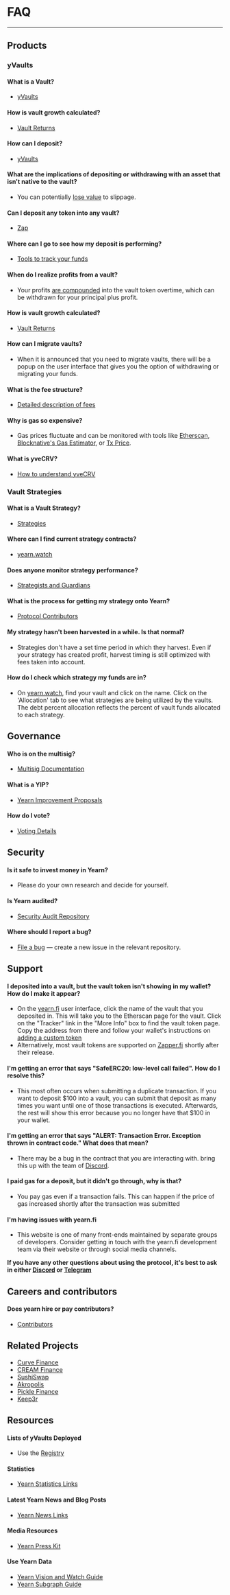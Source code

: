 # FAQ

---

## Products

### yVaults

#### What is a Vault?

- [yVaults](https://docs.yearn.fi/getting-started/products/yvaults/overview#what-are-yvaults)

#### How is vault growth calculated?

- [Vault Returns](https://docs.yearn.fi/getting-started/guides/how-to-understand-yvault-roi#roi-calculation)

#### How can I deposit?

- [yVaults](https://docs.yearn.fi/getting-started/using-yearn)

#### What are the implications of depositing or withdrawing with an asset that isn't native to the vault?

- You can potentially [lose value](https://docs.yearn.fi/getting-started/using-yearn#if-you-dont-have-the-required-token-for-the-vault-that-you-would-like-to-deposit-in) to slippage.

#### Can I deposit any token into any vault?

- [Zap](https://docs.yearn.fi/getting-started/products/yvaults/overview#zap-in-with-any-asset)

#### Where can I go to see how my deposit is performing?

- [Tools to track your funds](https://docs.yearn.fi/getting-started/using-yearn#tools-to-track-your-funds)

#### When do I realize profits from a vault?

- Your profits [are compounded](https://docs.yearn.fi/getting-started/using-yearn#tools-to-track-your-funds) into the vault token overtime, which can be withdrawn for your principal plus profit.

#### How is vault growth calculated?

- [Vault Returns](https://docs.yearn.fi/getting-started/guides/how-to-understand-yvault-roi#roi-calculation)

#### How can I migrate vaults?

- When it is announced that you need to migrate vaults, there will be a popup on the user interface that gives you the option of withdrawing or migrating your funds.

#### What is the fee structure?

- [Detailed description of fees](https://docs.yearn.fi/getting-started/products/yvaults/overview#yvault-fee-structure)

#### Why is gas so expensive?

- Gas prices fluctuate and can be monitored with tools like [Etherscan](https://ethereumprice.org/gas/), [Blocknative's Gas Estimator](https://www.blocknative.com/gas-estimator), or [Tx Price](https://txprice.com/).

#### What is yveCRV?

- [How to understand yveCRV](https://docs.yearn.fi/getting-started/guides/how-to-understand-yveCRV)

### Vault Strategies

#### What is a Vault Strategy?

- [Strategies](https://docs.yearn.fi/getting-started/products/yvaults/vaults-and-strategies)

#### Where can I find current strategy contracts?

- [yearn.watch](https://yearn.watch/)

#### Does anyone monitor strategy performance?

- [Strategists and Guardians](https://docs.yearn.fi/getting-started/products/yvaults/vaults-and-strategies)

#### What is the process for getting my strategy onto Yearn?

- [Protocol Contributors](https://docs.yearn.fi/developers/v2/getting-started#overview-of-our-vetting-process)

#### My strategy hasn't been harvested in a while. Is that normal?

- Strategies don't have a set time period in which they harvest. Even if your strategy has created profit, harvest timing is still optimized with fees taken into account.

#### How do I check which strategy my funds are in?

- On [yearn.watch](https://yearn.watch), find your vault and click on the name. Click on the 'Allocation' tab to see what strategies are being utilized by the vaults. The debt percent allocation reflects the percent of vault funds allocated to each strategy.

## Governance

#### Who is on the multisig?

- [Multisig Documentation](https://docs.yearn.fi/security/multisig)

#### What is a YIP?

- [Yearn Improvement Proposals](https://docs.yearn.fi/contributing/governance/proposal-process)

#### How do I vote?

- [Voting Details](https://docs.yearn.fi/contributing/governance/proposal-process#voting)

## Security

#### Is it safe to invest money in Yearn?

- Please do your own research and decide for yourself.

#### Is Yearn audited?

- [Security Audit Repository](https://github.com/yearn/yearn-security/tree/master/audits)

#### Where should I report a bug?

- [File a bug](https://docs.yearn.fi/contributing/contribute#file-a-bug) — create a new issue in the relevant repository.

## Support

#### I deposited into a vault, but the vault token isn't showing in my wallet? How do I make it appear?

- On the [yearn.fi](https://yearn.fi) user interface, click the name of the vault that you deposited in. This will take you to the Etherscan page for the vault. Click on the "Tracker" link in the "More Info" box to find the vault token page. Copy the address from there and follow your wallet's instructions on [adding a custom token](https://docs.yearn.fi/getting-started/guides/how-to-add-a-custom-token-to-metamask)
- Alternatively, most vault tokens are supported on [Zapper.fi](https://zapper.fi) shortly after their release.

#### I'm getting an error that says "SafeERC20: low-level call failed". How do I resolve this?

- This most often occurs when submitting a duplicate transaction. If you want to deposit $100 into a vault, you can submit that deposit as many times you want until one of those transactions is executed. Afterwards, the rest will show this error because you no longer have that $100 in your wallet.

#### I'm getting an error that says "ALERT: Transaction Error. Exception thrown in contract code." What does that mean?

- There may be a bug in the contract that you are interacting with. bring this up with the team of [Discord](https://discord.gg/yearnfi).

#### I paid gas for a deposit, but it didn't go through, why is that?

- You pay gas even if a transaction fails. This can happen if the price of gas increased shortly after the transaction was submitted

#### I'm having issues with yearn.fi

- This website is one of many front-ends maintained by separate groups of developers. Consider getting in touch with the yearn.fi development team via their website or through social media channels.

**If you have any other questions about using the protocol, it's best to ask in either [Discord](https://discord.gg/yearn) or [Telegram](https://t.me/yearnfinance)**

## Careers and contributors

#### Does yearn hire or pay contributors?

- [Contributors](https://yearnfinance.notion.site/Join-Us-3e9c95b9bd7846a18c0f1cbe6ab05eda)

## Related Projects

- [Curve Finance](https://curve.fi)
- [CREAM Finance](https://cream.finance)
- [SushiSwap](https://www.sushi.com)
- [Akropolis](https://www.akropolis.io)
- [Pickle Finance](https://www.pickle.finance)
- [Keep3r](https://thekeep3r.network/)

## Resources

#### Lists of yVaults Deployed

- Use the [Registry](https://docs.yearn.fi/vaults/smart-contracts/registry)

#### Statistics

- [Yearn Statistics Links](https://docs.yearn.fi/resources/links/#statistics)

#### Latest Yearn News and Blog Posts

- [Yearn News Links](https://docs.yearn.fi/resources/links/#updates)

#### Media Resources

- [Yearn Press Kit](https://presskit.yearn.fi/)

#### Use Yearn Data 

- [Yearn Vision and Watch Guide](https://medium.com/iearn/diving-into-yearn-metrics-8c3fb0520927)
- [Yearn Subgraph Guide](https://medium.com/iearn/subgraphs-explained-yearning-for-data-4e90d18e33e)

